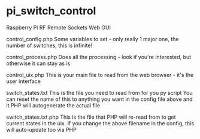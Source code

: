 # pi_switch_control
Raspberry Pi RF Remote Sockets Web GUI

control_config.php
	Some variables to set - only really 1 major one, the number of switches, this is infinite!
	
control_process.php
	Does all the processing - look if you're interested, but otherwise it can stay as is
	
control_uix.php
	This is your main file to read from the web browser - it's the user interface
	
switch_states.txt
	This is the file you need to read from for you py script
	You can reset the name of this to anything you want in the config file above and it PHP will autogenerate the actual file
	
switch_states.txt.php
	This is the file that PHP will re-read from to get current states in the uix.
	If you change the above filename in the config, this will auto-update too via PHP
